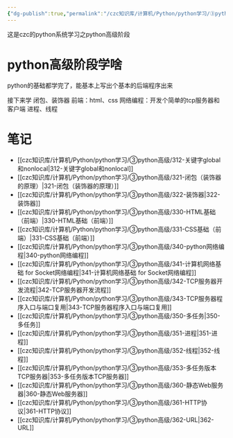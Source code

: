 ```yaml
---
{"dg-publish":true,"permalink":"/czc知识库/计算机/Python/python学习/③python高级/③python高级/","dgPassFrontmatter":true,"created":"2024-12-08T23:09:59.604+08:00","updated":"2024-12-10T20:41:05.802+08:00"}
---
```


这是czc的python系统学习之python高级阶段
# python高级阶段学啥

python的基础都学完了，能基本上写出个基本的后端程序出来

接下来学
闭包、装饰器
前端：html、css
网络编程：开发个简单的tcp服务器和客户端
进程、线程

# 笔记


- [[czc知识库/计算机/Python/python学习/③python高级/312-关键字global和nonlocal\|312-关键字global和nonlocal]]
- [[czc知识库/计算机/Python/python学习/③python高级/321-闭包（装饰器的原理）\|321-闭包（装饰器的原理）]]
- [[czc知识库/计算机/Python/python学习/③python高级/322-装饰器\|322-装饰器]]
- [[czc知识库/计算机/Python/python学习/③python高级/330-HTML基础（前端）\|330-HTML基础（前端）]]
- [[czc知识库/计算机/Python/python学习/③python高级/331-CSS基础（前端）\|331-CSS基础（前端）]]
- [[czc知识库/计算机/Python/python学习/③python高级/340-python网络编程\|340-python网络编程]]
- [[czc知识库/计算机/Python/python学习/③python高级/341-计算机网络基础 for Socket网络编程\|341-计算机网络基础 for Socket网络编程]]
- [[czc知识库/计算机/Python/python学习/③python高级/342-TCP服务器开发流程\|342-TCP服务器开发流程]]
- [[czc知识库/计算机/Python/python学习/③python高级/343-TCP服务器程序入口与端口复用\|343-TCP服务器程序入口与端口复用]]
- [[czc知识库/计算机/Python/python学习/③python高级/350-多任务\|350-多任务]]
- [[czc知识库/计算机/Python/python学习/③python高级/351-进程\|351-进程]]
- [[czc知识库/计算机/Python/python学习/③python高级/352-线程\|352-线程]]
- [[czc知识库/计算机/Python/python学习/③python高级/353-多任务版本TCP服务器\|353-多任务版本TCP服务器]]
- [[czc知识库/计算机/Python/python学习/③python高级/360-静态Web服务器\|360-静态Web服务器]]
- [[czc知识库/计算机/Python/python学习/③python高级/361-HTTP协议\|361-HTTP协议]]
- [[czc知识库/计算机/Python/python学习/③python高级/362-URL\|362-URL]]



